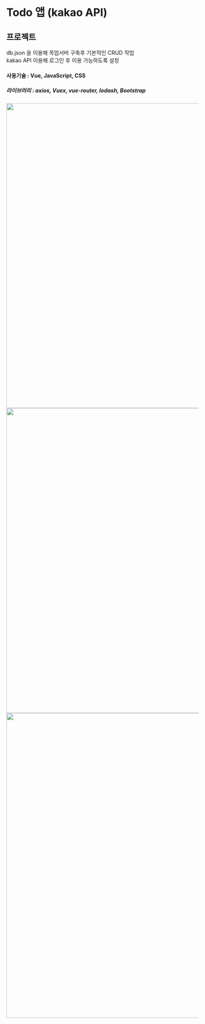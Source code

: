 # Todo 앱 (kakao API)

## 프로젝트
db.json 을 이용해 목업서버 구축후 기본적인 CRUD 작업 <br>
kakao API 이용해 로그인 후 이용 가능하도록 설정

#### 사용기술 : Vue, JavaScript, CSS

##### 라이브러리 : axios, Vuex, vue-router, lodash, Bootstrap

<img src="https://user-images.githubusercontent.com/107607247/196375913-def94216-7431-41a8-a8da-8df83a8bb093.png"  width="800">
<img src="https://user-images.githubusercontent.com/107607247/196375992-cb3986a4-2972-4be2-8bf0-e1c7b77a6273.png"  width="800">
<img src="https://user-images.githubusercontent.com/107607247/196376016-34cc8d28-643f-493d-ba3d-98fc4dc708b4.png"  width="800">



